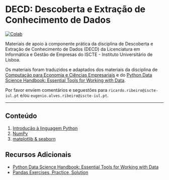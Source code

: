# DECD: Descoberta e Extração de Conhecimento de Dados
[![Colab](https://colab.research.google.com/assets/colab-badge.svg)](https://colab.research.google.com/github/TheAwesomeGe/DECD/blob/main/index.ipynb)

Materiais de apoio à componente prática da disciplina de Descoberta e Extração de Conhecimento de Dados (DECD) da Licenciatura em Informática e Gestão de Empresas do ISCTE - Instituto Universitário de Lisboa.

Os materiais foram traduzidos e adaptados dos materiais da disciplina de [Computação para Economia e Ciências Empresariais](https://github.com/fmmb/CEB) e do [Python Data Science Handbook: Essential Tools for Working with Data](https://jakevdp.github.io/PythonDataScienceHandbook/).

Por favor enviem comentários e seguestões para `ricardo.ribeiro@iscte-iul.pt` e/ou `eugenio.alves.ribeiro@iscte-iul.pt`.

----

## Conteúdo

1. [Introdução à linguagem Python](./notebooks/01-python.ipynb)
2. [NumPy](./notebooks/02-numpy.ipynb)
3. [matplotlib & seaborn](./notebooks/03-plotting.ipynb)

## Recursos Adicionais

- [Python Data Science Handbook: Essential Tools for Working with Data](https://jakevdp.github.io/PythonDataScienceHandbook/)
- [Pandas Exercises, Practice, Solution](https://www.w3resource.com/python-exercises/pandas/index.php)

